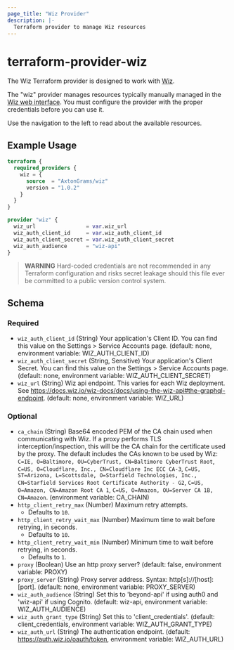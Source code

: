 ```yaml
---
page_title: "Wiz Provider"
description: |-
  Terraform provider to manage Wiz resources
---
```


# terraform-provider-wiz

The Wiz Terraform provider is designed to work with [Wiz](https://app.wiz.io/). 

The "wiz" provider manages resources typically manually managed in the [Wiz web interface](https://app.wiz.io/).  You must configure the provider with the proper credentials before you can use it.

Use the navigation to the left to read about the available resources.

## Example Usage

```terraform
terraform {
  required_providers {
    wiz = {
      source  = "AxtonGrams/wiz"
      version = "1.0.2"
    }
  }
}

provider "wiz" {
  wiz_url                = var.wiz_url
  wiz_auth_client_id     = var.wiz_auth_client_id
  wiz_auth_client_secret = var.wiz_auth_client_secret
  wiz_auth_audience      = "wiz-api"
}
```

> **WARNING** Hard-coded credentials are not recommended in any Terraform configuration and risks secret leakage should this file ever be committed to a public version control system.


<!-- schema generated by tfplugindocs -->
## Schema

### Required

- `wiz_auth_client_id` (String) Your application's Client ID. You can find this value on the Settings > Service Accounts page. (default: none, environment variable: WIZ_AUTH_CLIENT_ID)
- `wiz_auth_client_secret` (String, Sensitive) Your application's Client Secret. You can find this value on the Settings > Service Accounts page. (default: none, environment variable: WIZ_AUTH_CLIENT_SECRET)
- `wiz_url` (String) Wiz api endpoint.  This varies for each Wiz deployment.  See https://docs.wiz.io/wiz-docs/docs/using-the-wiz-api#the-graphql-endpoint. (default: none, environment variable: WIZ_URL)

### Optional

- `ca_chain` (String) Base64 encoded PEM of the CA chain used when communicating with Wiz. If a proxy performs TLS interception/inspection, this will be the CA chain for the certificate used by the proxy. The default includes the CAs known to be used by Wiz: `C=IE, O=Baltimore, OU=CyberTrust, CN=Baltimore CyberTrust Root`, `C=US, O=Cloudflare, Inc., CN=Cloudflare Inc ECC CA-3`, `C=US, ST=Arizona, L=Scottsdale, O=Starfield Technologies, Inc., CN=Starfield Services Root Certificate Authority - G2`, `C=US, O=Amazon, CN=Amazon Root CA 1`, `C=US, O=Amazon, OU=Server CA 1B, CN=Amazon`. (environment variable: CA_CHAIN)
- `http_client_retry_max` (Number) Maximum retry attempts.
    - Defaults to `10`.
- `http_client_retry_wait_max` (Number) Maximum time to wait before retrying, in seconds.
    - Defaults to `10`.
- `http_client_retry_wait_min` (Number) Minimum time to wait before retrying, in seconds.
    - Defaults to `1`.
- `proxy` (Boolean) Use an http proxy server? (default: false, environment variable: PROXY)
- `proxy_server` (String) Proxy server address.  Syntax: http[s]://[host]:[port]. (default: none, environment variable: PROXY_SERVER)
- `wiz_auth_audience` (String) Set this to 'beyond-api' if using auth0 and 'wiz-api' if using Cognito. (default: wiz-api, environment variable: WIZ_AUTH_AUDIENCE)
- `wiz_auth_grant_type` (String) Set this to 'client_credentials'. (default: client_credentials, environment variable: WIZ_AUTH_GRANT_TYPE)
- `wiz_auth_url` (String) The authentication endpoint. (default: https://auth.wiz.io/oauth/token, environment variable: WIZ_AUTH_URL)
